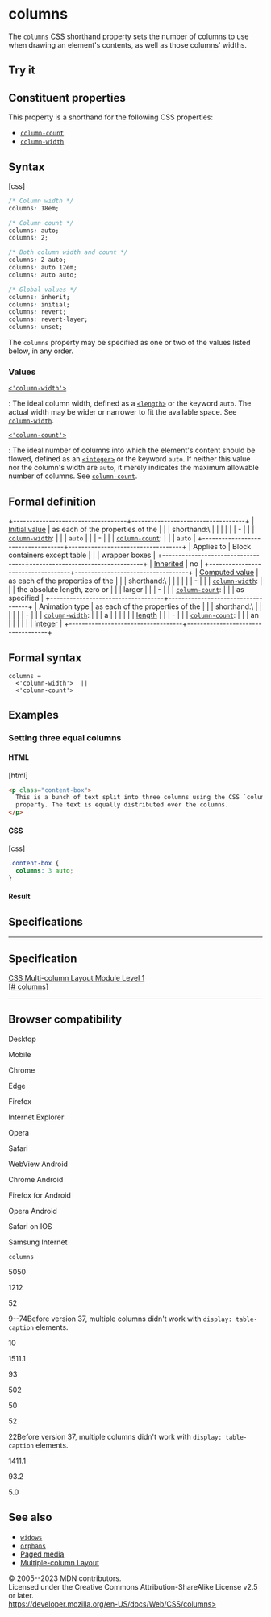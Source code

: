 columns
=======

The `columns` [CSS](https://developer.mozilla.org/en-US/docs/Web/CSS)
shorthand property sets the number of columns to use when drawing an
element\'s contents, as well as those columns\' widths.

Try it
------

Constituent properties
----------------------

This property is a shorthand for the following CSS properties:

- [`column-count`](column-count.md)
- [`column-width`](column-width.md)

Syntax
------

[css]

```css
/* Column width */
columns: 18em;

/* Column count */
columns: auto;
columns: 2;

/* Both column width and count */
columns: 2 auto;
columns: auto 12em;
columns: auto auto;

/* Global values */
columns: inherit;
columns: initial;
columns: revert;
columns: revert-layer;
columns: unset;
```

The `columns` property may be specified as one or two of the values
listed below, in any order.

### Values

[`<'column-width'>`](#column-width)

:   The ideal column width, defined as a [`<length>`](length.md) or the
    keyword `auto`. The actual width may be wider or narrower to fit the
    available space. See [`column-width`](column-width.md).

[`<'column-count'>`](#column-count)

:   The ideal number of columns into which the element\'s content should
    be flowed, defined as an [`<integer>`](integer.md) or the keyword
    `auto`. If neither this value nor the column\'s width are `auto`, it
    merely indicates the maximum allowable number of columns. See
    [`column-count`](column-count.md).

Formal definition
-----------------

+-----------------------------------+-----------------------------------+
| [Initial value](initial_value.md)    | as each of the properties of the  |
|                                   | shorthand:\                       |
|                                   |                                   |
|                                   | -                                 |
|                                   |   [`column-width`](column-width.md): |
|                                   |     `auto`                        |
|                                   | -                                 |
|                                   |   [`column-count`](column-count.md): |
|                                   |     `auto`                        |
+-----------------------------------+-----------------------------------+
| Applies to                        | Block containers except table     |
|                                   | wrapper boxes                     |
+-----------------------------------+-----------------------------------+
| [Inherited](inheritance.md)          | no                                |
+-----------------------------------+-----------------------------------+
| [Computed value](computed_value.md)  | as each of the properties of the  |
|                                   | shorthand:\                       |
|                                   |                                   |
|                                   | -                                 |
|                                   |   [`column-width`](column-width.md): |
|                                   |     the absolute length, zero or  |
|                                   |     larger                        |
|                                   | -                                 |
|                                   |   [`column-count`](column-count.md): |
|                                   |     as specified                  |
+-----------------------------------+-----------------------------------+
| Animation type                    | as each of the properties of the  |
|                                   | shorthand:\                       |
|                                   |                                   |
|                                   | -                                 |
|                                   |   [`column-width`](column-width.md): |
|                                   |     a                             |
|                                   |                                   |
|                                   |    [length](length.md#interpolation) |
|                                   | -                                 |
|                                   |   [`column-count`](column-count.md): |
|                                   |     an                            |
|                                   |                                   |
|                                   |  [integer](integer.md#interpolation) |
+-----------------------------------+-----------------------------------+

Formal syntax
-------------

```
columns = 
  <'column-width'>  ||
  <'column-count'>  
```

Examples
--------

### Setting three equal columns

#### HTML

[html]

```html
<p class="content-box">
  This is a bunch of text split into three columns using the CSS `columns`
  property. The text is equally distributed over the columns.
</p>
```

#### CSS

[css]

```css
.content-box {
  columns: 3 auto;
}
```

#### Result

Specifications
--------------

  -----------------------------------------------------------------------

Specification
  -----------------------------------------------------------------------

  [CSS Multi-column Layout Module Level 1\
  [\# columns]](https://drafts.csswg.org/css-multicol/#columns)

  -----------------------------------------------------------------------

Browser compatibility
---------------------

Desktop

Mobile

Chrome

Edge

Firefox

Internet Explorer

Opera

Safari

WebView Android

Chrome Android

Firefox for Android

Opera Android

Safari on IOS

Samsung Internet

`columns`

5050

1212

52

9--74Before version 37, multiple columns didn\'t work with
`display: table-caption` elements.

10

1511.1

93

502

50

52

22Before version 37, multiple columns didn\'t work with
`display: table-caption` elements.

1411.1

93.2

5.0

See also
--------

- [`widows`](widows.md)
- [`orphans`](orphans.md)
- [Paged media](css_paged_media.md)
- [Multiple-column
    Layout](https://developer.mozilla.org/en-US/docs/Learn/CSS/CSS_layout/Multiple-column_Layout)

© 2005--2023 MDN contributors.\
Licensed under the Creative Commons Attribution-ShareAlike License v2.5
or later.\
https://developer.mozilla.org/en-US/docs/Web/CSS/columns>
